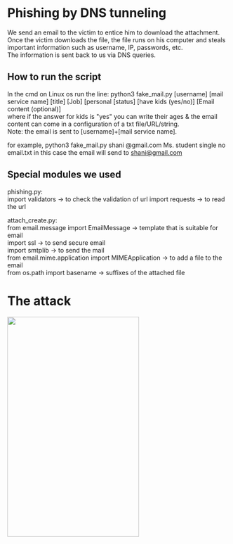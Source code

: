 # Phishing by DNS tunneling
We send an email to the victim to entice him to download the attachment.  
Once the victim downloads the file, the file runs on his computer and steals important information such as username, IP, passwords, etc.  
The information is sent back to us via DNS queries. 
## How to run the script
In the cmd on Linux os run the line: python3 fake_mail.py [username] [mail service name] [title] [Job] [personal [status] [have kids (yes/no)] [Email content (optional)]  
where if the answer for kids is "yes" you can write their ages & the email content can come in a configuration of a txt file/URL/string.  
Note: the email is sent to [username]+[mail service name].

for example, python3 fake_mail.py shani @gmail.com Ms. student single no email.txt
in this case the email will send to shani@gmail.com  

## Special modules we used
phishing.py:  
import validators -> to check the validation of url
import requests -> to read the url

attach_create.py:  
from email.message import EmailMessage -> template that is suitable for email  
import ssl -> to send secure email  
import smtplib  -> to send the mail  
from email.mime.application import MIMEApplication -> to add a file to the email  
from os.path import basename -> suffixes of the attached file  
# The attack
<img src = https://user-images.githubusercontent.com/92265738/204916483-43d8d8b6-081e-482d-bb9c-ac8dbe21ec7b.png width="300" height="500">
